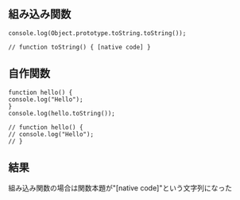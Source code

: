 ## 組み込み関数

```
console.log(Object.prototype.toString.toString());

// function toString() { [native code] }
```

## 自作関数

```
function hello() {
console.log("Hello");
}
console.log(hello.toString());

// function hello() {
// console.log("Hello");
// }
```

## 結果

組み込み関数の場合は関数本題が"[native code]"という文字列になった
